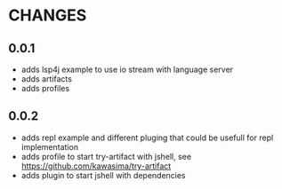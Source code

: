 # CHANGES

## 0.0.1

* adds lsp4j example to use io stream with language server
* adds artifacts
* adds profiles 

## 0.0.2

* adds repl example and different pluging that could be usefull for repl implementation
* adds profile to start try-artifact with jshell, see https://github.com/kawasima/try-artifact
* adds plugin to start jshell with dependencies
